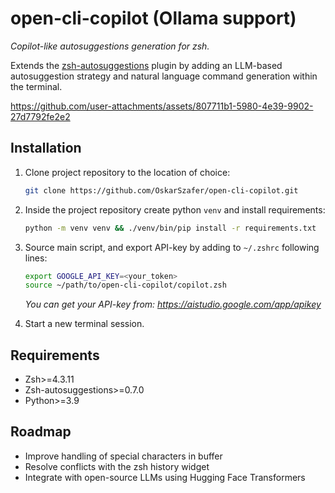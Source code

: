 # open-cli-copilot (Ollama support)

_Copilot-like autosuggestions generation for zsh._

Extends the [zsh-autosuggestions](https://github.com/zsh-users/zsh-autosuggestions) plugin by adding an LLM-based autosuggestion strategy and natural language command generation within the terminal.

https://github.com/user-attachments/assets/807711b1-5980-4e39-9902-27d7792fe2e2

## Installation


1. Clone project repository to the location of choice:

    ```sh
    git clone https://github.com/OskarSzafer/open-cli-copilot.git
    ```

2. Inside the project repository create python ```venv``` and install requirements:

    ```sh
    python -m venv venv && ./venv/bin/pip install -r requirements.txt
    ```

3. Source main script, and export API-key by adding to ```~/.zshrc``` following lines:

    ```sh
    export GOOGLE_API_KEY=<your_token>
    source ~/path/to/open-cli-copilot/copilot.zsh
    ```

    _You can get your API-key from: https://aistudio.google.com/app/apikey_

4. Start a new terminal session.


## Requirements

- Zsh>=4.3.11
- Zsh-autosuggestions>=0.7.0
- Python>=3.9


## Roadmap

- Improve handling of special characters in buffer
- Resolve conflicts with the zsh history widget
- Integrate with open-source LLMs using Hugging Face Transformers
